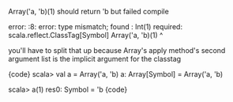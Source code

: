 Array('a, 'b)(1)  should return 'b but failed compile

error: 
<console>:8: error: type mismatch;
 found   : Int(1)
 required: scala.reflect.ClassTag[Symbol]
              Array('a, 'b)(1)
                            ^

you'll have to split that up because Array's apply method's second argument list is the implicit argument for the classtag

{code}
scala> val a = Array('a, 'b)
a: Array[Symbol] = Array('a, 'b)

scala> a(1)
res0: Symbol = 'b
{code}
